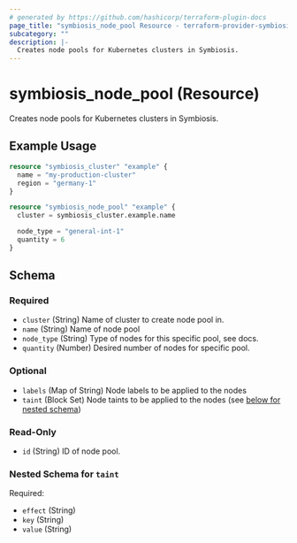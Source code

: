 ```yaml
---
# generated by https://github.com/hashicorp/terraform-plugin-docs
page_title: "symbiosis_node_pool Resource - terraform-provider-symbiosis"
subcategory: ""
description: |-
  Creates node pools for Kubernetes clusters in Symbiosis.
---
```


# symbiosis_node_pool (Resource)

Creates node pools for Kubernetes clusters in Symbiosis.

## Example Usage

```terraform
resource "symbiosis_cluster" "example" {
  name = "my-production-cluster"
  region = "germany-1"
}

resource "symbiosis_node_pool" "example" {
  cluster = symbiosis_cluster.example.name

  node_type = "general-int-1"
  quantity = 6
}
```

<!-- schema generated by tfplugindocs -->
## Schema

### Required

- `cluster` (String) Name of cluster to create node pool in.
- `name` (String) Name of node pool
- `node_type` (String) Type of nodes for this specific pool, see docs.
- `quantity` (Number) Desired number of nodes for specific pool.

### Optional

- `labels` (Map of String) Node labels to be applied to the nodes
- `taint` (Block Set) Node taints to be applied to the nodes (see [below for nested schema](#nestedblock--taint))

### Read-Only

- `id` (String) ID of node pool.

<a id="nestedblock--taint"></a>
### Nested Schema for `taint`

Required:

- `effect` (String)
- `key` (String)
- `value` (String)


